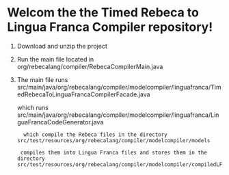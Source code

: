# Welcom the the Timed Rebeca to Lingua Franca Compiler repository!

1. Download and unzip the project

2. Run the main file located in org/rebecalang/compiler/RebecaCompilerMain.java

3. The main file runs src/main/java/org/rebecalang/compiler/modelcompiler/linguafranca/TimedRebecaToLinguaFrancaCompilerFacade.java

      which runs src/main/java/org/rebecalang/compiler/modelcompiler/linguafranca/LinguaFrancaCodeGenerator.java

         which compile the Rebeca files in the directory src/test/resources/org/rebecalang/compiler/modelcompiler/models

        compiles them into Lingua Franca files and stores them in the directory src/test/resources/org/rebecalang/compiler/modelcompiler/compiledLF
